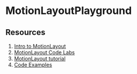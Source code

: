 # MotionLayoutPlayground

## Resources

1. [Intro to MotionLayout](https://medium.com/google-developers/introduction-to-motionlayout-part-i-29208674b10d)
1. [MotionLayout Code Labs](https://codelabs.developers.google.com/codelabs/motion-layout/#0)
1. [MotionLayout tutorial](https://www.raywenderlich.com/8883-motionlayout-tutorial-for-android-getting-started)
1. [Code Examples](https://github.com/mikescamell/Loco-MotionLayout)
